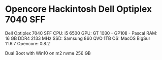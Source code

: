 # Opencore Hackintosh Dell Optiplex 7040 SFF

Dell Optiplex 7040 SFF
CPU: i5 6500
GPU: GT 1030 - GP108 - Pascal
RAM: 16 GB DDR4 2133 MHz
SSD: Samsung 860 QVO 1TB
OS: MacOS BigSur 11.6.7
Opencore: 0.8.2

Dual Boot with Win10 on m2 nvme 256 GB

